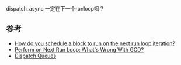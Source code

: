 dispatch_async 一定在下一个runloop吗？

## 参考
- [How do you schedule a block to run on the next run loop iteration?](https://stackoverflow.com/questions/15161434/how-do-you-schedule-a-block-to-run-on-the-next-run-loop-iteration)
- [Perform on Next Run Loop: What's Wrong With GCD?](https://stackoverflow.com/questions/10440412/perform-on-next-run-loop-whats-wrong-with-gcd)
- [Dispatch Queues](https://developer.apple.com/library/content/documentation/General/Conceptual/ConcurrencyProgrammingGuide/OperationQueues/OperationQueues.html#//apple_ref/doc/uid/TP40008091-CH102-SW2)